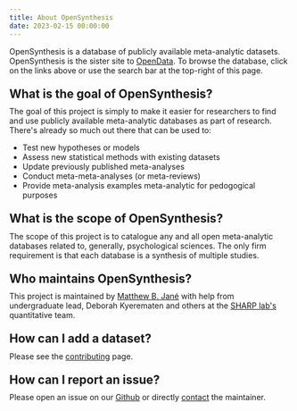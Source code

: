 ```yaml
---
title: About OpenSynthesis
date: 2023-02-15 00:00:00
---
```


OpenSynthesis is a database of publicly available meta-analytic datasets. OpenSynthesis is the sister site to <a href="https://nivlab.github.io/opendata/" target="_blank">OpenData</a>. To browse the database, click on the links above or use the search bar at the top-right of this page.

<h2 style="margin: 1em 0em 0.5em 0em">What is the goal of OpenSynthesis?</h2>
The goal of this project is simply to make it easier for researchers to find and use publicly available meta-analytic databases as part of research. There's already so much out there that can be used to:

- Test new hypotheses or models
- Assess new statistical methods with existing datasets
- Update previously published meta-analyses
- Conduct meta-meta-analyses (or meta-reviews)
- Provide meta-analysis examples meta-analytic for pedogogical purposes

<h2 style="margin: 1em 0em 0.5em 0em">What is the scope of OpenSynthesis?</h2>
The scope of this project is to catalogue any and all open meta-analytic databases related to, generally, psychological sciences. The only firm requirement is that each database is a synthesis of multiple studies.

<h2 style="margin: 1em 0em 0.5em 0em">Who maintains OpenSynthesis?</h2>
This project is maintained by <a href="https://matthewbjane.github.io" target="_blank">Matthew B. Jané</a> with help from undergraduate lead, Deborah Kyerematen and others at the <a href="https://sharp.uconn.edu/" target="_blank">SHARP lab's</a> quantitative team.

<h2 style="margin: 1em 0em 0.5em 0em">How can I add a dataset?</h2>
Please see the <a href="../contribute">contributing</a> page.

<h2 style="margin: 1em 0em 0.5em 0em">How can I report an issue?</h2>
Please open an issue on our <a href="https://www.github.com/matthewbjane/opensynthesis/issues/new" target="_blank">Github</a> or directly <a href="mailto:matthew.jane@uconn.edu">contact</a> the maintainer.
